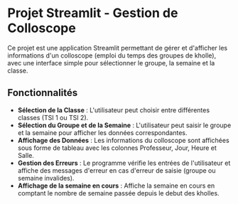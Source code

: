 # Projet Streamlit - Gestion de Colloscope

Ce projet est une application Streamlit permettant de gérer et d'afficher les informations d'un colloscope (emploi du temps des groupes de kholle), avec une interface simple pour sélectionner le groupe, la semaine et la classe.

## Fonctionnalités

- **Sélection de la Classe** : L'utilisateur peut choisir entre différentes classes (TSI 1 ou TSI 2).
- **Sélection du Groupe et de la Semaine** : L'utilisateur peut saisir le groupe et la semaine pour afficher les données correspondantes.
- **Affichage des Données** : Les informations du colloscope sont affichées sous forme de tableau avec les colonnes Professeur, Jour, Heure et Salle.
- **Gestion des Erreurs** : Le programme vérifie les entrées de l'utilisateur et affiche des messages d'erreur en cas d'erreur de saisie (groupe ou semaine invalides).
- **Affichage de la semaine en cours** : Affiche la semaine en cours en comptant le nombre de semaine passée depuis le debut des kholles.
  
